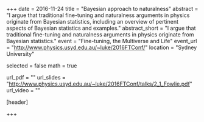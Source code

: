 +++
date = 2016-11-24
title = "Bayesian approach to naturalness"
abstract = "I argue that traditional fine-tuning and naturalness arguments in physics originate from Bayesian statistics, including an overview of pertinent aspects of Bayesian statistics and examples."
abstract_short = "I argue that traditional fine-tuning and naturalness arguments in physics originate from Bayesian statistics."
event = "Fine-tuning, the Multiverse and Life"
event_url = "http://www.physics.usyd.edu.au/~luke/2016FTConf/"
location = "Sydney University"

selected = false
math = true

url_pdf = ""
url_slides = "http://www.physics.usyd.edu.au/~luke/2016FTConf/talks/2_1_Fowlie.pdf"
url_video = ""

[header]

+++
